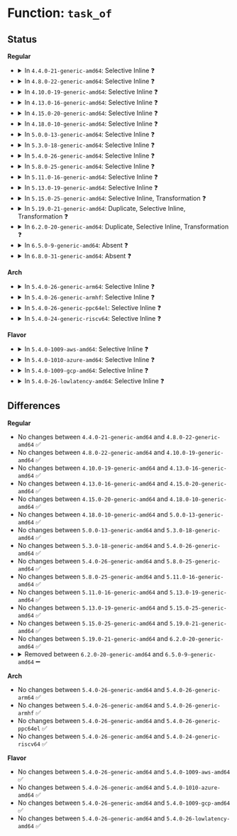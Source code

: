 # Function: <code>task_of</code>

## Status
<b>Regular</b>
<ul>
<li>
<details>
<summary>In <code>4.4.0-21-generic-amd64</code>: Selective Inline ❓</summary>

```c
struct task_struct * task_of(struct sched_entity * se)
```

```json
{
  "name": "task_of",
  "collision_type": "Unique Static",
  "inline_type": "Selective",
  "funcs": [
    {
      "addr": 18446744071579575104,
      "name": "task_of",
      "external": false,
      "loc": "kernel/sched/fair.c:257",
      "file": "kernel/sched/fair.c",
      "inline": "declared, inlined",
      "caller_inline": [
        "kernel/sched/fair.c:update_curr",
        "kernel/sched/fair.c:enqueue_entity",
        "kernel/sched/fair.c:pick_next_task_fair",
        "kernel/sched/fair.c:pick_next_task_fair"
      ],
      "caller_func": [
        "kernel/sched/fair.c:check_preempt_wakeup"
      ]
    }
  ],
  "symbols": [
    {
      "addr": 18446744071579575104,
      "name": "task_of",
      "section": ".text",
      "bind": "STB_LOCAL",
      "size": 60
    }
  ]
}
```
</details>
</li>
<li>
<details>
<summary>In <code>4.8.0-22-generic-amd64</code>: Selective Inline ❓</summary>

```c
struct task_struct * task_of(struct sched_entity * se)
```

```json
{
  "name": "task_of",
  "collision_type": "Unique Static",
  "inline_type": "Selective",
  "funcs": [
    {
      "addr": 18446744071579636707,
      "name": "task_of",
      "external": false,
      "loc": "kernel/sched/fair.c:257",
      "file": "kernel/sched/fair.c",
      "inline": "declared, inlined",
      "caller_inline": [
        "kernel/sched/fair.c:pick_next_task_fair",
        "kernel/sched/fair.c:pick_next_task_fair",
        "kernel/sched/fair.c:update_curr"
      ],
      "caller_func": [
        "kernel/sched/fair.c:check_preempt_wakeup"
      ]
    }
  ],
  "symbols": [
    {
      "addr": 18446744071579586128,
      "name": "task_of",
      "section": ".text",
      "bind": "STB_LOCAL",
      "size": 73
    }
  ]
}
```
</details>
</li>
<li>
<details>
<summary>In <code>4.10.0-19-generic-amd64</code>: Selective Inline ❓</summary>

```c
struct task_struct * task_of(struct sched_entity * se)
```

```json
{
  "name": "task_of",
  "collision_type": "Unique Static",
  "inline_type": "Selective",
  "funcs": [
    {
      "addr": 18446744071579661280,
      "name": "task_of",
      "external": false,
      "loc": "kernel/sched/fair.c:272",
      "file": "kernel/sched/fair.c",
      "inline": "declared, inlined",
      "caller_inline": [
        "kernel/sched/fair.c:pick_next_task_fair",
        "kernel/sched/fair.c:pick_next_task_fair",
        "kernel/sched/fair.c:update_curr"
      ],
      "caller_func": [
        "kernel/sched/fair.c:check_preempt_wakeup",
        "kernel/sched/fair.c:set_next_entity",
        "kernel/sched/fair.c:enqueue_entity",
        "kernel/sched/fair.c:enqueue_entity"
      ]
    }
  ],
  "symbols": [
    {
      "addr": 18446744071579611920,
      "name": "task_of",
      "section": ".text",
      "bind": "STB_LOCAL",
      "size": 80
    }
  ]
}
```
</details>
</li>
<li>
<details>
<summary>In <code>4.13.0-16-generic-amd64</code>: Selective Inline ❓</summary>

```c
struct task_struct * task_of(struct sched_entity * se)
```

```json
{
  "name": "task_of",
  "collision_type": "Unique Static",
  "inline_type": "Selective",
  "funcs": [
    {
      "addr": 18446744071579635636,
      "name": "task_of",
      "external": false,
      "loc": "kernel/sched/fair.c:274",
      "file": "kernel/sched/fair.c",
      "inline": "declared, inlined",
      "caller_inline": [
        "kernel/sched/fair.c:pick_next_task_fair",
        "kernel/sched/fair.c:pick_next_task_fair",
        "kernel/sched/fair.c:enqueue_entity",
        "kernel/sched/fair.c:update_curr"
      ],
      "caller_func": [
        "kernel/sched/fair.c:check_preempt_wakeup"
      ]
    }
  ],
  "symbols": [
    {
      "addr": 18446744071579589712,
      "name": "task_of",
      "section": ".text",
      "bind": "STB_LOCAL",
      "size": 60
    }
  ]
}
```
</details>
</li>
<li>
<details>
<summary>In <code>4.15.0-20-generic-amd64</code>: Selective Inline ❓</summary>

```c
struct task_struct * task_of(struct sched_entity * se)
```

```json
{
  "name": "task_of",
  "collision_type": "Unique Static",
  "inline_type": "Selective",
  "funcs": [
    {
      "addr": 18446744071579666528,
      "name": "task_of",
      "external": false,
      "loc": "kernel/sched/fair.c:276",
      "file": "kernel/sched/fair.c",
      "inline": "declared, inlined",
      "caller_inline": [
        "kernel/sched/fair.c:pick_next_task_fair",
        "kernel/sched/fair.c:update_curr"
      ],
      "caller_func": [
        "kernel/sched/fair.c:pick_next_task_fair",
        "kernel/sched/fair.c:check_preempt_wakeup",
        "kernel/sched/fair.c:put_prev_entity",
        "kernel/sched/fair.c:set_next_entity",
        "kernel/sched/fair.c:dequeue_entity",
        "kernel/sched/fair.c:enqueue_entity",
        "kernel/sched/fair.c:enqueue_entity"
      ]
    }
  ],
  "symbols": [
    {
      "addr": 18446744071579619120,
      "name": "task_of",
      "section": ".text",
      "bind": "STB_LOCAL",
      "size": 74
    }
  ]
}
```
</details>
</li>
<li>
<details>
<summary>In <code>4.18.0-10-generic-amd64</code>: Selective Inline ❓</summary>

```c
struct task_struct * task_of(struct sched_entity * se)
```

```json
{
  "name": "task_of",
  "collision_type": "Unique Static",
  "inline_type": "Selective",
  "funcs": [
    {
      "addr": 18446744071579701378,
      "name": "task_of",
      "external": false,
      "loc": "kernel/sched/fair.c:261",
      "file": "kernel/sched/fair.c",
      "inline": "declared, inlined",
      "caller_inline": [
        "kernel/sched/fair.c:pick_next_task_fair",
        "kernel/sched/fair.c:set_next_buddy",
        "kernel/sched/fair.c:put_prev_entity",
        "kernel/sched/fair.c:set_next_entity",
        "kernel/sched/fair.c:account_entity_dequeue",
        "kernel/sched/fair.c:account_entity_enqueue",
        "kernel/sched/fair.c:update_curr",
        "kernel/sched/fair.c:post_init_entity_util_avg"
      ],
      "caller_func": [
        "kernel/sched/fair.c:pick_next_task_fair",
        "kernel/sched/fair.c:check_preempt_wakeup",
        "kernel/sched/fair.c:dequeue_entity",
        "kernel/sched/fair.c:dequeue_entity",
        "kernel/sched/fair.c:enqueue_entity",
        "kernel/sched/fair.c:enqueue_entity"
      ]
    }
  ],
  "symbols": [
    {
      "addr": 18446744071579650848,
      "name": "task_of",
      "section": ".text",
      "bind": "STB_LOCAL",
      "size": 70
    }
  ]
}
```
</details>
</li>
<li>
<details>
<summary>In <code>5.0.0-13-generic-amd64</code>: Selective Inline ❓</summary>

```c
struct task_struct * task_of(struct sched_entity * se)
```

```json
{
  "name": "task_of",
  "collision_type": "Unique Static",
  "inline_type": "Selective",
  "funcs": [
    {
      "addr": 18446744071579740003,
      "name": "task_of",
      "external": false,
      "loc": "kernel/sched/fair.c:258",
      "file": "kernel/sched/fair.c",
      "inline": "declared, inlined",
      "caller_inline": [
        "kernel/sched/fair.c:pick_next_task_fair",
        "kernel/sched/fair.c:pick_next_task_fair",
        "kernel/sched/fair.c:set_next_buddy",
        "kernel/sched/fair.c:account_entity_dequeue",
        "kernel/sched/fair.c:account_entity_enqueue",
        "kernel/sched/fair.c:update_curr",
        "kernel/sched/fair.c:post_init_entity_util_avg"
      ],
      "caller_func": [
        "kernel/sched/fair.c:check_preempt_wakeup",
        "kernel/sched/fair.c:put_prev_entity",
        "kernel/sched/fair.c:set_next_entity",
        "kernel/sched/fair.c:dequeue_entity",
        "kernel/sched/fair.c:dequeue_entity",
        "kernel/sched/fair.c:enqueue_entity",
        "kernel/sched/fair.c:enqueue_entity"
      ]
    }
  ],
  "symbols": [
    {
      "addr": 18446744071579688208,
      "name": "task_of",
      "section": ".text",
      "bind": "STB_LOCAL",
      "size": 70
    }
  ]
}
```
</details>
</li>
<li>
<details>
<summary>In <code>5.3.0-18-generic-amd64</code>: Selective Inline ❓</summary>

```c
struct task_struct * task_of(struct sched_entity * se)
```

```json
{
  "name": "task_of",
  "collision_type": "Unique Static",
  "inline_type": "Selective",
  "funcs": [
    {
      "addr": 18446744071579769427,
      "name": "task_of",
      "external": false,
      "loc": "kernel/sched/fair.c:251",
      "file": "kernel/sched/fair.c",
      "inline": "declared, inlined",
      "caller_inline": [
        "kernel/sched/fair.c:pick_next_task_fair",
        "kernel/sched/fair.c:pick_next_task_fair",
        "kernel/sched/fair.c:set_next_buddy",
        "kernel/sched/fair.c:put_prev_entity",
        "kernel/sched/fair.c:set_next_entity",
        "kernel/sched/fair.c:dequeue_entity",
        "kernel/sched/fair.c:account_entity_dequeue",
        "kernel/sched/fair.c:account_entity_enqueue",
        "kernel/sched/fair.c:update_curr"
      ],
      "caller_func": [
        "kernel/sched/fair.c:check_preempt_wakeup",
        "kernel/sched/fair.c:dequeue_entity",
        "kernel/sched/fair.c:enqueue_entity",
        "kernel/sched/fair.c:enqueue_entity"
      ]
    }
  ],
  "symbols": [
    {
      "addr": 18446744071579721920,
      "name": "task_of",
      "section": ".text",
      "bind": "STB_LOCAL",
      "size": 70
    }
  ]
}
```
</details>
</li>
<li>
<details>
<summary>In <code>5.4.0-26-generic-amd64</code>: Selective Inline ❓</summary>

```c
struct task_struct * task_of(struct sched_entity * se)
```

```json
{
  "name": "task_of",
  "collision_type": "Unique Static",
  "inline_type": "Selective",
  "funcs": [
    {
      "addr": 18446744071579813287,
      "name": "task_of",
      "external": false,
      "loc": "kernel/sched/fair.c:251",
      "file": "kernel/sched/fair.c",
      "inline": "declared, inlined",
      "caller_inline": [
        "kernel/sched/fair.c:pick_next_task_fair",
        "kernel/sched/fair.c:pick_next_task_fair",
        "kernel/sched/fair.c:set_next_buddy",
        "kernel/sched/fair.c:put_prev_entity",
        "kernel/sched/fair.c:set_next_entity",
        "kernel/sched/fair.c:dequeue_entity",
        "kernel/sched/fair.c:account_entity_dequeue",
        "kernel/sched/fair.c:account_entity_enqueue",
        "kernel/sched/fair.c:update_curr"
      ],
      "caller_func": [
        "kernel/sched/fair.c:check_preempt_wakeup",
        "kernel/sched/fair.c:dequeue_entity",
        "kernel/sched/fair.c:enqueue_entity",
        "kernel/sched/fair.c:enqueue_entity"
      ]
    }
  ],
  "symbols": [
    {
      "addr": 18446744071579764544,
      "name": "task_of",
      "section": ".text",
      "bind": "STB_LOCAL",
      "size": 70
    }
  ]
}
```
</details>
</li>
<li>
<details>
<summary>In <code>5.8.0-25-generic-amd64</code>: Selective Inline ❓</summary>

```c
struct task_struct * task_of(struct sched_entity * se)
```

```json
{
  "name": "task_of",
  "collision_type": "Unique Static",
  "inline_type": "Selective",
  "funcs": [
    {
      "addr": 18446744071579853218,
      "name": "task_of",
      "external": false,
      "loc": "kernel/sched/fair.c:263",
      "file": "kernel/sched/fair.c",
      "inline": "declared, inlined",
      "caller_inline": [
        "kernel/sched/fair.c:pick_next_task_fair",
        "kernel/sched/fair.c:pick_next_task_fair",
        "kernel/sched/fair.c:set_next_buddy",
        "kernel/sched/fair.c:put_prev_entity",
        "kernel/sched/fair.c:set_next_entity",
        "kernel/sched/fair.c:dequeue_entity",
        "kernel/sched/fair.c:account_entity_dequeue",
        "kernel/sched/fair.c:account_entity_enqueue",
        "kernel/sched/fair.c:update_stats_enqueue_sleeper",
        "kernel/sched/fair.c:update_curr"
      ],
      "caller_func": [
        "kernel/sched/fair.c:check_preempt_wakeup",
        "kernel/sched/fair.c:dequeue_entity",
        "kernel/sched/fair.c:enqueue_entity"
      ]
    }
  ],
  "symbols": [
    {
      "addr": 18446744071579798576,
      "name": "task_of",
      "section": ".text",
      "bind": "STB_LOCAL",
      "size": 70
    }
  ]
}
```
</details>
</li>
<li>
<details>
<summary>In <code>5.11.0-16-generic-amd64</code>: Selective Inline ❓</summary>

```c
struct task_struct * task_of(struct sched_entity * se)
```

```json
{
  "name": "task_of",
  "collision_type": "Unique Static",
  "inline_type": "Selective",
  "funcs": [
    {
      "addr": 18446744071579845368,
      "name": "task_of",
      "external": false,
      "loc": "kernel/sched/fair.c:261",
      "file": "kernel/sched/fair.c",
      "inline": "declared, inlined",
      "caller_inline": [
        "kernel/sched/fair.c:pick_next_task_fair",
        "kernel/sched/fair.c:pick_next_task_fair",
        "kernel/sched/fair.c:set_next_buddy",
        "kernel/sched/fair.c:put_prev_entity",
        "kernel/sched/fair.c:set_next_entity",
        "kernel/sched/fair.c:dequeue_entity",
        "kernel/sched/fair.c:dequeue_entity",
        "kernel/sched/fair.c:enqueue_entity",
        "kernel/sched/fair.c:update_stats_enqueue_sleeper",
        "kernel/sched/fair.c:update_curr"
      ],
      "caller_func": [
        "kernel/sched/fair.c:check_preempt_wakeup",
        "kernel/sched/fair.c:dequeue_entity",
        "kernel/sched/fair.c:enqueue_entity"
      ]
    }
  ],
  "symbols": [
    {
      "addr": 18446744071579789760,
      "name": "task_of",
      "section": ".text",
      "bind": "STB_LOCAL",
      "size": 74
    }
  ]
}
```
</details>
</li>
<li>
<details>
<summary>In <code>5.13.0-19-generic-amd64</code>: Selective Inline ❓</summary>

```c
struct task_struct * task_of(struct sched_entity * se)
```

```json
{
  "name": "task_of",
  "collision_type": "Unique Static",
  "inline_type": "Selective",
  "funcs": [
    {
      "addr": 18446744071579851864,
      "name": "task_of",
      "external": false,
      "loc": "kernel/sched/fair.c:271",
      "file": "kernel/sched/fair.c",
      "inline": "declared, inlined",
      "caller_inline": [
        "kernel/sched/fair.c:pick_next_task_fair",
        "kernel/sched/fair.c:pick_next_task_fair",
        "kernel/sched/fair.c:set_next_buddy",
        "kernel/sched/fair.c:put_prev_entity",
        "kernel/sched/fair.c:set_next_entity",
        "kernel/sched/fair.c:dequeue_entity",
        "kernel/sched/fair.c:dequeue_entity",
        "kernel/sched/fair.c:enqueue_entity",
        "kernel/sched/fair.c:update_stats_enqueue_sleeper",
        "kernel/sched/fair.c:update_curr"
      ],
      "caller_func": [
        "kernel/sched/fair.c:check_preempt_wakeup",
        "kernel/sched/fair.c:dequeue_entity",
        "kernel/sched/fair.c:enqueue_entity"
      ]
    }
  ],
  "symbols": [
    {
      "addr": 18446744071579798256,
      "name": "task_of",
      "section": ".text",
      "bind": "STB_LOCAL",
      "size": 74
    }
  ]
}
```
</details>
</li>
<li>
<details>
<summary>In <code>5.15.0-25-generic-amd64</code>: Selective Inline, Transformation ❓</summary>

```c
struct task_struct * task_of(struct sched_entity * se)
```

```json
{
  "name": "task_of",
  "collision_type": "Unique Static",
  "inline_type": "Selective",
  "funcs": [
    {
      "addr": 18446744071579957638,
      "name": "task_of",
      "external": false,
      "loc": "kernel/sched/sched.h:1374",
      "file": "kernel/sched/fair.c",
      "inline": "declared, inlined",
      "caller_inline": [
        "kernel/sched/fair.c:pick_next_task_fair",
        "kernel/sched/fair.c:pick_next_task_fair",
        "kernel/sched/fair.c:pick_task_fair",
        "kernel/sched/fair.c:check_preempt_wakeup",
        "kernel/sched/fair.c:check_preempt_wakeup",
        "kernel/sched/fair.c:check_preempt_wakeup",
        "kernel/sched/fair.c:set_next_buddy",
        "kernel/sched/fair.c:put_prev_entity",
        "kernel/sched/fair.c:set_next_entity",
        "kernel/sched/fair.c:dequeue_entity",
        "kernel/sched/fair.c:dequeue_entity",
        "kernel/sched/fair.c:enqueue_entity",
        "kernel/sched/fair.c:update_stats_enqueue_sleeper",
        "kernel/sched/fair.c:update_curr"
      ],
      "caller_func": [
        "kernel/sched/fair.c:dequeue_entity",
        "kernel/sched/fair.c:enqueue_entity"
      ]
    }
  ],
  "symbols": [
    {
      "addr": 18446744071579895520,
      "name": "task_of",
      "section": ".text",
      "bind": "STB_LOCAL",
      "size": 97
    },
    {
      "addr": 18446744071592108631,
      "name": "task_of.cold",
      "section": ".text",
      "bind": "STB_LOCAL",
      "size": 29
    }
  ]
}
```
</details>
</li>
<li>
<details>
<summary>In <code>5.19.0-21-generic-amd64</code>: Duplicate, Selective Inline, Transformation ❓</summary>

```c
struct task_struct * task_of(struct sched_entity * se)
```

```json
{
  "name": "task_of",
  "collision_type": "Static Duplication",
  "inline_type": "Selective",
  "funcs": [
    {
      "addr": 0,
      "name": "task_of",
      "external": false,
      "loc": "kernel/sched/sched.h:1360",
      "file": "kernel/sched/core.c",
      "inline": "declared, inlined",
      "caller_inline": [],
      "caller_func": []
    },
    {
      "addr": 18446744071580072317,
      "name": "task_of",
      "external": false,
      "loc": "kernel/sched/sched.h:1360",
      "file": "kernel/sched/fair.c",
      "inline": "declared, inlined",
      "caller_inline": [
        "kernel/sched/fair.c:pick_next_task_fair",
        "kernel/sched/fair.c:pick_next_task_fair",
        "kernel/sched/fair.c:pick_task_fair",
        "kernel/sched/fair.c:put_prev_entity",
        "kernel/sched/fair.c:set_next_entity",
        "kernel/sched/fair.c:update_curr"
      ],
      "caller_func": [
        "kernel/sched/fair.c:dequeue_entity",
        "kernel/sched/fair.c:enqueue_entity",
        "kernel/sched/fair.c:enqueue_entity",
        "kernel/sched/fair.c:enqueue_entity"
      ]
    },
    {
      "addr": 0,
      "name": "task_of",
      "external": false,
      "loc": "kernel/sched/sched.h:1360",
      "file": "kernel/sched/build_utility.c",
      "inline": "declared, inlined",
      "caller_inline": [],
      "caller_func": []
    }
  ],
  "symbols": [
    {
      "addr": 18446744071580006384,
      "name": "task_of",
      "section": ".text",
      "bind": "STB_LOCAL",
      "size": 99
    },
    {
      "addr": 18446744071593876277,
      "name": "task_of.cold",
      "section": ".text",
      "bind": "STB_LOCAL",
      "size": 21
    }
  ]
}
```
</details>
</li>
<li>
<details>
<summary>In <code>6.2.0-20-generic-amd64</code>: Duplicate, Selective Inline, Transformation ❓</summary>

```c
struct task_struct * task_of(struct sched_entity * se)
```

```json
{
  "name": "task_of",
  "collision_type": "Static Duplication",
  "inline_type": "Selective",
  "funcs": [
    {
      "addr": 0,
      "name": "task_of",
      "external": false,
      "loc": "kernel/sched/sched.h:1406",
      "file": "kernel/sched/core.c",
      "inline": "declared, inlined",
      "caller_inline": [],
      "caller_func": []
    },
    {
      "addr": 18446744071580242773,
      "name": "task_of",
      "external": false,
      "loc": "kernel/sched/sched.h:1406",
      "file": "kernel/sched/fair.c",
      "inline": "declared, inlined",
      "caller_inline": [
        "kernel/sched/fair.c:pick_next_task_fair",
        "kernel/sched/fair.c:pick_next_task_fair",
        "kernel/sched/fair.c:pick_task_fair",
        "kernel/sched/fair.c:put_prev_entity",
        "kernel/sched/fair.c:set_next_entity",
        "kernel/sched/fair.c:update_curr"
      ],
      "caller_func": [
        "kernel/sched/fair.c:dequeue_entity",
        "kernel/sched/fair.c:enqueue_entity",
        "kernel/sched/fair.c:enqueue_entity",
        "kernel/sched/fair.c:enqueue_entity"
      ]
    },
    {
      "addr": 0,
      "name": "task_of",
      "external": false,
      "loc": "kernel/sched/sched.h:1406",
      "file": "kernel/sched/build_utility.c",
      "inline": "declared, inlined",
      "caller_inline": [],
      "caller_func": []
    }
  ],
  "symbols": [
    {
      "addr": 18446744071580168976,
      "name": "task_of",
      "section": ".text",
      "bind": "STB_LOCAL",
      "size": 99
    },
    {
      "addr": 18446744071595978138,
      "name": "task_of.cold",
      "section": ".text",
      "bind": "STB_LOCAL",
      "size": 21
    }
  ]
}
```
</details>
</li>
<li>
<details>
<summary>In <code>6.5.0-9-generic-amd64</code>: Absent ❓</summary>

```json
{
  "name": "task_of",
  "collision_type": "Static Duplication",
  "inline_type": "Full",
  "funcs": [
    {
      "addr": 0,
      "name": "task_of",
      "external": false,
      "loc": "kernel/sched/sched.h:1414",
      "file": "kernel/sched/core.c",
      "inline": "declared, inlined",
      "caller_inline": [],
      "caller_func": []
    },
    {
      "addr": 18446744071580308741,
      "name": "task_of",
      "external": false,
      "loc": "kernel/sched/sched.h:1414",
      "file": "kernel/sched/fair.c",
      "inline": "declared, inlined",
      "caller_inline": [
        "kernel/sched/fair.c:pick_next_task_fair",
        "kernel/sched/fair.c:pick_next_task_fair",
        "kernel/sched/fair.c:pick_task_fair",
        "kernel/sched/fair.c:put_prev_entity",
        "kernel/sched/fair.c:set_next_entity",
        "kernel/sched/fair.c:dequeue_entity",
        "kernel/sched/fair.c:enqueue_entity",
        "kernel/sched/fair.c:enqueue_entity",
        "kernel/sched/fair.c:update_curr"
      ],
      "caller_func": []
    },
    {
      "addr": 0,
      "name": "task_of",
      "external": false,
      "loc": "kernel/sched/sched.h:1414",
      "file": "kernel/sched/build_utility.c",
      "inline": "declared, inlined",
      "caller_inline": [],
      "caller_func": []
    }
  ],
  "symbols": []
}
```
</details>
</li>
<li>
<details>
<summary>In <code>6.8.0-31-generic-amd64</code>: Absent ❓</summary>

```json
{
  "name": "task_of",
  "collision_type": "Static Duplication",
  "inline_type": "Full",
  "funcs": [
    {
      "addr": 0,
      "name": "task_of",
      "external": false,
      "loc": "kernel/sched/sched.h:1433",
      "file": "kernel/sched/core.c",
      "inline": "declared, inlined",
      "caller_inline": [],
      "caller_func": []
    },
    {
      "addr": 18446744071580361294,
      "name": "task_of",
      "external": false,
      "loc": "kernel/sched/sched.h:1433",
      "file": "kernel/sched/fair.c",
      "inline": "declared, inlined",
      "caller_inline": [
        "kernel/sched/fair.c:pick_next_task_fair",
        "kernel/sched/fair.c:pick_next_task_fair",
        "kernel/sched/fair.c:pick_task_fair",
        "kernel/sched/fair.c:put_prev_entity",
        "kernel/sched/fair.c:set_next_entity",
        "kernel/sched/fair.c:dequeue_entity",
        "kernel/sched/fair.c:enqueue_entity",
        "kernel/sched/fair.c:enqueue_entity",
        "kernel/sched/fair.c:update_curr"
      ],
      "caller_func": []
    },
    {
      "addr": 0,
      "name": "task_of",
      "external": false,
      "loc": "kernel/sched/sched.h:1433",
      "file": "kernel/sched/build_utility.c",
      "inline": "declared, inlined",
      "caller_inline": [],
      "caller_func": []
    }
  ],
  "symbols": []
}
```
</details>
</li>
</ul>
<b>Arch</b>
<ul>
<li>
<details>
<summary>In <code>5.4.0-26-generic-arm64</code>: Selective Inline ❓</summary>

```c
struct task_struct * task_of(struct sched_entity * se)
```

```json
{
  "name": "task_of",
  "collision_type": "Unique Static",
  "inline_type": "Selective",
  "funcs": [
    {
      "addr": 18446603336490994324,
      "name": "task_of",
      "external": false,
      "loc": "kernel/sched/fair.c:251",
      "file": "kernel/sched/fair.c",
      "inline": "declared, inlined",
      "caller_inline": [
        "kernel/sched/fair.c:pick_next_task_fair",
        "kernel/sched/fair.c:pick_next_task_fair",
        "kernel/sched/fair.c:set_next_buddy",
        "kernel/sched/fair.c:account_entity_dequeue",
        "kernel/sched/fair.c:account_entity_enqueue",
        "kernel/sched/fair.c:update_curr"
      ],
      "caller_func": [
        "kernel/sched/fair.c:check_preempt_wakeup",
        "kernel/sched/fair.c:put_prev_entity",
        "kernel/sched/fair.c:set_next_entity",
        "kernel/sched/fair.c:dequeue_entity",
        "kernel/sched/fair.c:dequeue_entity",
        "kernel/sched/fair.c:enqueue_entity",
        "kernel/sched/fair.c:enqueue_entity"
      ]
    }
  ],
  "symbols": [
    {
      "addr": 18446603336490944000,
      "name": "task_of",
      "section": ".text",
      "bind": "STB_LOCAL",
      "size": 80
    }
  ]
}
```
</details>
</li>
<li>
<details>
<summary>In <code>5.4.0-26-generic-armhf</code>: Selective Inline ❓</summary>

```c
struct task_struct * task_of(struct sched_entity * se)
```

```json
{
  "name": "task_of",
  "collision_type": "Unique Static",
  "inline_type": "Selective",
  "funcs": [
    {
      "addr": 3225003912,
      "name": "task_of",
      "external": false,
      "loc": "kernel/sched/fair.c:251",
      "file": "kernel/sched/fair.c",
      "inline": "declared, inlined",
      "caller_inline": [
        "kernel/sched/fair.c:pick_next_task_fair",
        "kernel/sched/fair.c:pick_next_task_fair",
        "kernel/sched/fair.c:set_next_buddy",
        "kernel/sched/fair.c:put_prev_entity",
        "kernel/sched/fair.c:set_next_entity",
        "kernel/sched/fair.c:dequeue_entity",
        "kernel/sched/fair.c:dequeue_entity",
        "kernel/sched/fair.c:dequeue_entity",
        "kernel/sched/fair.c:enqueue_entity",
        "kernel/sched/fair.c:enqueue_entity",
        "kernel/sched/fair.c:reweight_entity",
        "kernel/sched/fair.c:reweight_entity",
        "kernel/sched/fair.c:update_curr"
      ],
      "caller_func": [
        "kernel/sched/fair.c:check_preempt_wakeup",
        "kernel/sched/fair.c:enqueue_entity"
      ]
    }
  ],
  "symbols": [
    {
      "addr": 3224962632,
      "name": "task_of",
      "section": ".text",
      "bind": "STB_LOCAL",
      "size": 96
    }
  ]
}
```
</details>
</li>
<li>
<details>
<summary>In <code>5.4.0-26-generic-ppc64el</code>: Selective Inline ❓</summary>

```c
struct task_struct * task_of(struct sched_entity * se)
```

```json
{
  "name": "task_of",
  "collision_type": "Unique Static",
  "inline_type": "Selective",
  "funcs": [
    {
      "addr": 13835058055283865128,
      "name": "task_of",
      "external": false,
      "loc": "kernel/sched/fair.c:251",
      "file": "kernel/sched/fair.c",
      "inline": "declared, inlined",
      "caller_inline": [
        "kernel/sched/fair.c:pick_next_task_fair",
        "kernel/sched/fair.c:pick_next_task_fair",
        "kernel/sched/fair.c:set_next_buddy",
        "kernel/sched/fair.c:put_prev_entity",
        "kernel/sched/fair.c:set_next_entity",
        "kernel/sched/fair.c:dequeue_entity",
        "kernel/sched/fair.c:account_entity_dequeue",
        "kernel/sched/fair.c:account_entity_enqueue",
        "kernel/sched/fair.c:update_curr"
      ],
      "caller_func": [
        "kernel/sched/fair.c:check_preempt_wakeup",
        "kernel/sched/fair.c:dequeue_entity",
        "kernel/sched/fair.c:enqueue_entity",
        "kernel/sched/fair.c:enqueue_entity"
      ]
    }
  ],
  "symbols": [
    {
      "addr": 13835058055283800864,
      "name": "task_of",
      "section": ".text",
      "bind": "STB_LOCAL",
      "size": 116
    }
  ]
}
```
</details>
</li>
<li>
<details>
<summary>In <code>5.4.0-24-generic-riscv64</code>: Selective Inline ❓</summary>

```c
struct task_struct * task_of(struct sched_entity * se)
```

```json
{
  "name": "task_of",
  "collision_type": "Unique Static",
  "inline_type": "Selective",
  "funcs": [
    {
      "addr": 18446743936271605642,
      "name": "task_of",
      "external": false,
      "loc": "kernel/sched/fair.c:251",
      "file": "kernel/sched/fair.c",
      "inline": "declared, inlined",
      "caller_inline": [
        "kernel/sched/fair.c:pick_next_task_fair",
        "kernel/sched/fair.c:pick_next_task_fair",
        "kernel/sched/fair.c:set_next_buddy",
        "kernel/sched/fair.c:put_prev_entity",
        "kernel/sched/fair.c:set_next_entity",
        "kernel/sched/fair.c:dequeue_entity",
        "kernel/sched/fair.c:dequeue_entity",
        "kernel/sched/fair.c:dequeue_entity",
        "kernel/sched/fair.c:enqueue_entity",
        "kernel/sched/fair.c:enqueue_entity",
        "kernel/sched/fair.c:reweight_entity",
        "kernel/sched/fair.c:reweight_entity",
        "kernel/sched/fair.c:update_curr"
      ],
      "caller_func": [
        "kernel/sched/fair.c:check_preempt_wakeup",
        "kernel/sched/fair.c:enqueue_entity"
      ]
    }
  ],
  "symbols": [
    {
      "addr": 18446743936271574778,
      "name": "task_of",
      "section": ".text",
      "bind": "STB_LOCAL",
      "size": 72
    }
  ]
}
```
</details>
</li>
</ul>
<b>Flavor</b>
<ul>
<li>
<details>
<summary>In <code>5.4.0-1009-aws-amd64</code>: Selective Inline ❓</summary>

```c
struct task_struct * task_of(struct sched_entity * se)
```

```json
{
  "name": "task_of",
  "collision_type": "Unique Static",
  "inline_type": "Selective",
  "funcs": [
    {
      "addr": 18446744071579789063,
      "name": "task_of",
      "external": false,
      "loc": "kernel/sched/fair.c:251",
      "file": "kernel/sched/fair.c",
      "inline": "declared, inlined",
      "caller_inline": [
        "kernel/sched/fair.c:pick_next_task_fair",
        "kernel/sched/fair.c:pick_next_task_fair",
        "kernel/sched/fair.c:set_next_buddy",
        "kernel/sched/fair.c:put_prev_entity",
        "kernel/sched/fair.c:set_next_entity",
        "kernel/sched/fair.c:dequeue_entity",
        "kernel/sched/fair.c:account_entity_dequeue",
        "kernel/sched/fair.c:account_entity_enqueue",
        "kernel/sched/fair.c:update_curr"
      ],
      "caller_func": [
        "kernel/sched/fair.c:check_preempt_wakeup",
        "kernel/sched/fair.c:dequeue_entity",
        "kernel/sched/fair.c:enqueue_entity",
        "kernel/sched/fair.c:enqueue_entity"
      ]
    }
  ],
  "symbols": [
    {
      "addr": 18446744071579740400,
      "name": "task_of",
      "section": ".text",
      "bind": "STB_LOCAL",
      "size": 70
    }
  ]
}
```
</details>
</li>
<li>
<details>
<summary>In <code>5.4.0-1010-azure-amd64</code>: Selective Inline ❓</summary>

```c
struct task_struct * task_of(struct sched_entity * se)
```

```json
{
  "name": "task_of",
  "collision_type": "Unique Static",
  "inline_type": "Selective",
  "funcs": [
    {
      "addr": 18446744071579719847,
      "name": "task_of",
      "external": false,
      "loc": "kernel/sched/fair.c:251",
      "file": "kernel/sched/fair.c",
      "inline": "declared, inlined",
      "caller_inline": [
        "kernel/sched/fair.c:pick_next_task_fair",
        "kernel/sched/fair.c:pick_next_task_fair",
        "kernel/sched/fair.c:set_next_buddy",
        "kernel/sched/fair.c:put_prev_entity",
        "kernel/sched/fair.c:set_next_entity",
        "kernel/sched/fair.c:dequeue_entity",
        "kernel/sched/fair.c:account_entity_dequeue",
        "kernel/sched/fair.c:account_entity_enqueue",
        "kernel/sched/fair.c:update_curr"
      ],
      "caller_func": [
        "kernel/sched/fair.c:check_preempt_wakeup",
        "kernel/sched/fair.c:dequeue_entity",
        "kernel/sched/fair.c:enqueue_entity",
        "kernel/sched/fair.c:enqueue_entity"
      ]
    }
  ],
  "symbols": [
    {
      "addr": 18446744071579670784,
      "name": "task_of",
      "section": ".text",
      "bind": "STB_LOCAL",
      "size": 70
    }
  ]
}
```
</details>
</li>
<li>
<details>
<summary>In <code>5.4.0-1009-gcp-amd64</code>: Selective Inline ❓</summary>

```c
struct task_struct * task_of(struct sched_entity * se)
```

```json
{
  "name": "task_of",
  "collision_type": "Unique Static",
  "inline_type": "Selective",
  "funcs": [
    {
      "addr": 18446744071579773655,
      "name": "task_of",
      "external": false,
      "loc": "kernel/sched/fair.c:251",
      "file": "kernel/sched/fair.c",
      "inline": "declared, inlined",
      "caller_inline": [
        "kernel/sched/fair.c:pick_next_task_fair",
        "kernel/sched/fair.c:pick_next_task_fair",
        "kernel/sched/fair.c:set_next_buddy",
        "kernel/sched/fair.c:put_prev_entity",
        "kernel/sched/fair.c:set_next_entity",
        "kernel/sched/fair.c:dequeue_entity",
        "kernel/sched/fair.c:account_entity_dequeue",
        "kernel/sched/fair.c:account_entity_enqueue",
        "kernel/sched/fair.c:update_curr"
      ],
      "caller_func": [
        "kernel/sched/fair.c:check_preempt_wakeup",
        "kernel/sched/fair.c:dequeue_entity",
        "kernel/sched/fair.c:enqueue_entity",
        "kernel/sched/fair.c:enqueue_entity"
      ]
    }
  ],
  "symbols": [
    {
      "addr": 18446744071579724912,
      "name": "task_of",
      "section": ".text",
      "bind": "STB_LOCAL",
      "size": 70
    }
  ]
}
```
</details>
</li>
<li>
<details>
<summary>In <code>5.4.0-26-lowlatency-amd64</code>: Selective Inline ❓</summary>

```c
struct task_struct * task_of(struct sched_entity * se)
```

```json
{
  "name": "task_of",
  "collision_type": "Unique Static",
  "inline_type": "Selective",
  "funcs": [
    {
      "addr": 18446744071579821735,
      "name": "task_of",
      "external": false,
      "loc": "kernel/sched/fair.c:251",
      "file": "kernel/sched/fair.c",
      "inline": "declared, inlined",
      "caller_inline": [
        "kernel/sched/fair.c:pick_next_task_fair",
        "kernel/sched/fair.c:pick_next_task_fair",
        "kernel/sched/fair.c:set_next_buddy",
        "kernel/sched/fair.c:put_prev_entity",
        "kernel/sched/fair.c:set_next_entity",
        "kernel/sched/fair.c:dequeue_entity",
        "kernel/sched/fair.c:account_entity_dequeue",
        "kernel/sched/fair.c:account_entity_enqueue",
        "kernel/sched/fair.c:update_stats_enqueue_sleeper",
        "kernel/sched/fair.c:update_curr"
      ],
      "caller_func": [
        "kernel/sched/fair.c:check_preempt_wakeup",
        "kernel/sched/fair.c:dequeue_entity",
        "kernel/sched/fair.c:enqueue_entity"
      ]
    }
  ],
  "symbols": [
    {
      "addr": 18446744071579772288,
      "name": "task_of",
      "section": ".text",
      "bind": "STB_LOCAL",
      "size": 70
    }
  ]
}
```
</details>
</li>
</ul>

## Differences
<b>Regular</b>
<ul>
<li>
No changes between <code>4.4.0-21-generic-amd64</code> and <code>4.8.0-22-generic-amd64</code> ✅
</li>
<li>
No changes between <code>4.8.0-22-generic-amd64</code> and <code>4.10.0-19-generic-amd64</code> ✅
</li>
<li>
No changes between <code>4.10.0-19-generic-amd64</code> and <code>4.13.0-16-generic-amd64</code> ✅
</li>
<li>
No changes between <code>4.13.0-16-generic-amd64</code> and <code>4.15.0-20-generic-amd64</code> ✅
</li>
<li>
No changes between <code>4.15.0-20-generic-amd64</code> and <code>4.18.0-10-generic-amd64</code> ✅
</li>
<li>
No changes between <code>4.18.0-10-generic-amd64</code> and <code>5.0.0-13-generic-amd64</code> ✅
</li>
<li>
No changes between <code>5.0.0-13-generic-amd64</code> and <code>5.3.0-18-generic-amd64</code> ✅
</li>
<li>
No changes between <code>5.3.0-18-generic-amd64</code> and <code>5.4.0-26-generic-amd64</code> ✅
</li>
<li>
No changes between <code>5.4.0-26-generic-amd64</code> and <code>5.8.0-25-generic-amd64</code> ✅
</li>
<li>
No changes between <code>5.8.0-25-generic-amd64</code> and <code>5.11.0-16-generic-amd64</code> ✅
</li>
<li>
No changes between <code>5.11.0-16-generic-amd64</code> and <code>5.13.0-19-generic-amd64</code> ✅
</li>
<li>
No changes between <code>5.13.0-19-generic-amd64</code> and <code>5.15.0-25-generic-amd64</code> ✅
</li>
<li>
No changes between <code>5.15.0-25-generic-amd64</code> and <code>5.19.0-21-generic-amd64</code> ✅
</li>
<li>
No changes between <code>5.19.0-21-generic-amd64</code> and <code>6.2.0-20-generic-amd64</code> ✅
</li>
<li>
<details>
<summary>Removed between <code>6.2.0-20-generic-amd64</code> and <code>6.5.0-9-generic-amd64</code> ➖</summary>

```c
struct task_struct * task_of(struct sched_entity * se)
```
</details>
</li>
</ul>
<b>Arch</b>
<ul>
<li>
No changes between <code>5.4.0-26-generic-amd64</code> and <code>5.4.0-26-generic-arm64</code> ✅
</li>
<li>
No changes between <code>5.4.0-26-generic-amd64</code> and <code>5.4.0-26-generic-armhf</code> ✅
</li>
<li>
No changes between <code>5.4.0-26-generic-amd64</code> and <code>5.4.0-26-generic-ppc64el</code> ✅
</li>
<li>
No changes between <code>5.4.0-26-generic-amd64</code> and <code>5.4.0-24-generic-riscv64</code> ✅
</li>
</ul>
<b>Flavor</b>
<ul>
<li>
No changes between <code>5.4.0-26-generic-amd64</code> and <code>5.4.0-1009-aws-amd64</code> ✅
</li>
<li>
No changes between <code>5.4.0-26-generic-amd64</code> and <code>5.4.0-1010-azure-amd64</code> ✅
</li>
<li>
No changes between <code>5.4.0-26-generic-amd64</code> and <code>5.4.0-1009-gcp-amd64</code> ✅
</li>
<li>
No changes between <code>5.4.0-26-generic-amd64</code> and <code>5.4.0-26-lowlatency-amd64</code> ✅
</li>
</ul>
